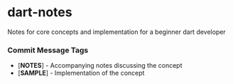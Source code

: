 # dart-notes
Notes for core concepts and implementation for a beginner dart developer

### Commit Message Tags

* [**NOTES**] - Accompanying notes discussing the concept
* [**SAMPLE**] - Implementation of the concept
